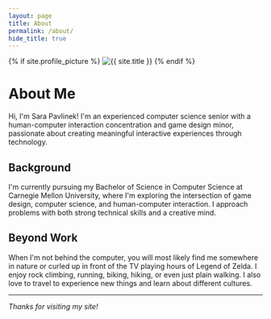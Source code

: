 ```yaml
---
layout: page
title: About
permalink: /about/
hide_title: true
---
```


<div class="about-header">
  {% if site.profile_picture %}
  <img src="{{ site.profile_picture | relative_url }}" alt="{{ site.title }}" class="about-profile-picture">
  {% endif %}
  <div class="about-text">
    <h1>About Me</h1>
    <p class="about-intro">Hi, I'm Sara Pavlinek! I'm an experienced computer science senior with a human-computer interaction concentration and game design minor, passionate about creating meaningful interactive experiences through technology. </p>
  </div>
</div>

## Background

I'm currently pursuing my Bachelor of Science in Computer Science at Carnegie Mellon University, where I'm exploring the intersection of game design, computer science, and human-computer interaction. I approach problems with both strong technical skills and a creative mind.

## Beyond Work
When I'm not behind the computer, you will most likely find me somewhere in nature or curled up in front of the TV playing hours of Legend of Zelda. I enjoy rock climbing, running, biking, hiking, or even just plain walking. I also love to travel to experience new things and learn about different cultures.

---

*Thanks for visiting my site!*

